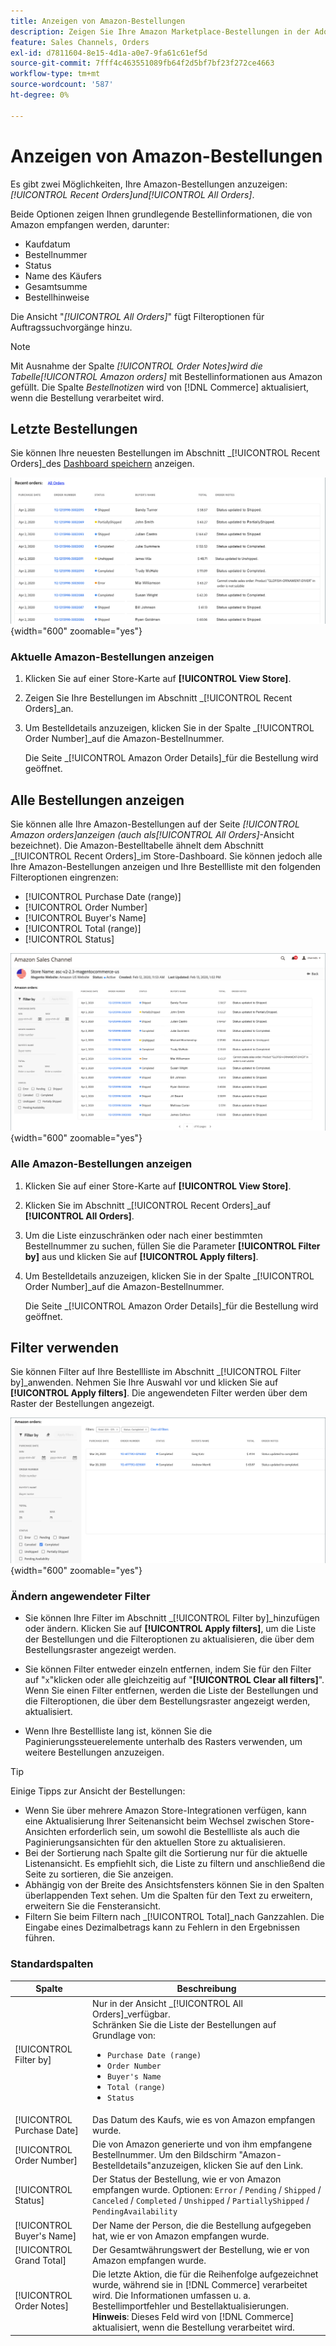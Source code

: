 ```yaml
---
title: Anzeigen von Amazon-Bestellungen
description: Zeigen Sie Ihre Amazon Marketplace-Bestellungen in der Adobe Commerce- oder Magento Open Source-Administration an.
feature: Sales Channels, Orders
exl-id: d7811604-8e15-4d1a-a0e7-9fa61c61ef5d
source-git-commit: 7fff4c463551089fb64f2d5bf7bf23f272ce4663
workflow-type: tm+mt
source-wordcount: '587'
ht-degree: 0%

---
```


# Anzeigen von Amazon-Bestellungen

Es gibt zwei Möglichkeiten, Ihre Amazon-Bestellungen anzuzeigen: _[!UICONTROL Recent Orders]_und_[!UICONTROL All Orders]_.

Beide Optionen zeigen Ihnen grundlegende Bestellinformationen, die von Amazon empfangen werden, darunter:

- Kaufdatum
- Bestellnummer
- Status
- Name des Käufers
- Gesamtsumme
- Bestellhinweise

Die Ansicht &quot;_[!UICONTROL All Orders]_&quot; fügt Filteroptionen für Auftragssuchvorgänge hinzu.

>[!NOTE]
>
>Mit Ausnahme der Spalte _[!UICONTROL Order Notes]_wird die Tabelle_[!UICONTROL Amazon orders]_ mit Bestellinformationen aus Amazon gefüllt. Die Spalte _Bestellnotizen_ wird von [!DNL Commerce] aktualisiert, wenn die Bestellung verarbeitet wird.

## Letzte Bestellungen

Sie können Ihre neuesten Bestellungen im Abschnitt _[!UICONTROL Recent Orders]_des [Dashboard speichern](./amazon-store-dashboard.md) anzeigen.

![Letzte Bestellungen](assets/amazon-recent-orders-imported.png){width="600" zoomable="yes"}

### Aktuelle Amazon-Bestellungen anzeigen

1. Klicken Sie auf einer Store-Karte auf **[!UICONTROL View Store]**.

1. Zeigen Sie Ihre Bestellungen im Abschnitt _[!UICONTROL Recent Orders]_an.

1. Um Bestelldetails anzuzeigen, klicken Sie in der Spalte _[!UICONTROL Order Number]_auf die Amazon-Bestellnummer.

   Die Seite _[!UICONTROL Amazon Order Details]_für die Bestellung wird geöffnet.

## Alle Bestellungen anzeigen

Sie können alle Ihre Amazon-Bestellungen auf der Seite _[!UICONTROL Amazon orders]_anzeigen (auch als_[!UICONTROL All Orders]_-Ansicht bezeichnet). Die Amazon-Bestelltabelle ähnelt dem Abschnitt _[!UICONTROL Recent Orders]_im Store-Dashboard. Sie können jedoch alle Ihre Amazon-Bestellungen anzeigen und Ihre Bestellliste mit den folgenden Filteroptionen eingrenzen:

- [!UICONTROL Purchase Date (range)]
- [!UICONTROL Order Number]
- [!UICONTROL Buyer's Name]
- [!UICONTROL Total (range)]
- [!UICONTROL Status]

![Amazon-Bestellungen](assets/amazon-orders-list-all.png){width="600" zoomable="yes"}

### Alle Amazon-Bestellungen anzeigen

1. Klicken Sie auf einer Store-Karte auf **[!UICONTROL View Store]**.

1. Klicken Sie im Abschnitt _[!UICONTROL Recent Orders]_auf **[!UICONTROL All Orders]**.

1. Um die Liste einzuschränken oder nach einer bestimmten Bestellnummer zu suchen, füllen Sie die Parameter **[!UICONTROL Filter by]** aus und klicken Sie auf **[!UICONTROL Apply filters]**.

1. Um Bestelldetails anzuzeigen, klicken Sie in der Spalte _[!UICONTROL Order Number]_auf die Amazon-Bestellnummer.

   Die Seite _[!UICONTROL Amazon Order Details]_für die Bestellung wird geöffnet.

## Filter verwenden

Sie können Filter auf Ihre Bestellliste im Abschnitt _[!UICONTROL Filter by]_anwenden. Nehmen Sie Ihre Auswahl vor und klicken Sie auf **[!UICONTROL Apply filters]**. Die angewendeten Filter werden über dem Raster der Bestellungen angezeigt.

![Filter zum Anzeigen von Amazon-Bestellungen](assets/amazon-orders-filter-view.png){width="600" zoomable="yes"}

### Ändern angewendeter Filter

- Sie können Ihre Filter im Abschnitt _[!UICONTROL Filter by]_hinzufügen oder ändern. Klicken Sie auf **[!UICONTROL Apply filters]**, um die Liste der Bestellungen und die Filteroptionen zu aktualisieren, die über dem Bestellungsraster angezeigt werden.

- Sie können Filter entweder einzeln entfernen, indem Sie für den Filter auf &quot;`x`&quot;klicken oder alle gleichzeitig auf &quot;**[!UICONTROL Clear all filters]**&quot;. Wenn Sie einen Filter entfernen, werden die Liste der Bestellungen und die Filteroptionen, die über dem Bestellungsraster angezeigt werden, aktualisiert.

- Wenn Ihre Bestellliste lang ist, können Sie die Paginierungssteuerelemente unterhalb des Rasters verwenden, um weitere Bestellungen anzuzeigen.

>[!TIP]
>
>Einige Tipps zur Ansicht der Bestellungen:
>
>- Wenn Sie über mehrere Amazon Store-Integrationen verfügen, kann eine Aktualisierung Ihrer Seitenansicht beim Wechsel zwischen Store-Ansichten erforderlich sein, um sowohl die Bestellliste als auch die Paginierungsansichten für den aktuellen Store zu aktualisieren.
>- Bei der Sortierung nach Spalte gilt die Sortierung nur für die aktuelle Listenansicht. Es empfiehlt sich, die Liste zu filtern und anschließend die Seite zu sortieren, die Sie anzeigen.
>- Abhängig von der Breite des Ansichtsfensters können Sie in den Spalten überlappenden Text sehen. Um die Spalten für den Text zu erweitern, erweitern Sie die Fensteransicht.
>- Filtern Sie beim Filtern nach _[!UICONTROL Total]_nach Ganzzahlen. Die Eingabe eines Dezimalbetrags kann zu Fehlern in den Ergebnissen führen.

### Standardspalten

| Spalte | Beschreibung |
|----------------------------|------------------------------------------------------------------------------------------------------------------------------------------------------------------------------------------------------------------------------------------------------------|
| [!UICONTROL Filter by] | Nur in der Ansicht _[!UICONTROL All Orders]_verfügbar.<br>Schränken Sie die Liste der Bestellungen auf Grundlage von:<ul><li>`Purchase Date (range)`</li><li>`Order Number`</li><li>`Buyer's Name`</li><li>`Total (range)`</li><li>`Status`</li></ul> |
| [!UICONTROL Purchase Date] | Das Datum des Kaufs, wie es von Amazon empfangen wurde. |
| [!UICONTROL Order Number] | Die von Amazon generierte und von ihm empfangene Bestellnummer. Um den Bildschirm &quot;Amazon-Bestelldetails&quot;anzuzeigen, klicken Sie auf den Link. |
| [!UICONTROL Status] | Der Status der Bestellung, wie er von Amazon empfangen wurde. Optionen: `Error` / `Pending` / `Shipped` / `Canceled` / `Completed` / `Unshipped` / `PartiallyShipped` / `PendingAvailability` |
| [!UICONTROL Buyer's Name] | Der Name der Person, die die Bestellung aufgegeben hat, wie er von Amazon empfangen wurde. |
| [!UICONTROL Grand Total] | Der Gesamtwährungswert der Bestellung, wie er von Amazon empfangen wurde. |
| [!UICONTROL Order Notes] | Die letzte Aktion, die für die Reihenfolge aufgezeichnet wurde, während sie in [!DNL Commerce] verarbeitet wird. Die Informationen umfassen u. a. Bestellimportfehler und Bestellaktualisierungen.<br>**Hinweis**: Dieses Feld wird von [!DNL Commerce] aktualisiert, wenn die Bestellung verarbeitet wird. |
